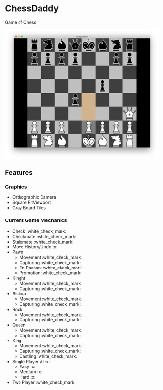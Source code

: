 # ChessDaddy
Game of Chess

![Screenshot](screenshot1.png)
<h2>Features</h2>
<h3>Graphics</h3>
<ul>
  <li>Orthographic Camera</li>
  <li>Square FitViewport</li>
  <li>Gray Board Tiles</li>
</ul>

<h3>Current Game Mechanics</h3>
<ul>
  <li>Check :white_check_mark:</li>
  <li>Checkmate :white_check_mark:</li>
  <li>Stalemate :white_check_mark:</li>
  <li>Move History/Undo :x:</li>
  <li>Pawn
    <ul>
      <li>Movement :white_check_mark:</li>
      <li>Capturing :white_check_mark:</li>
      <li>En Passant :white_check_mark:</li>
      <li>Promotion :white_check_mark:</li>
    </ul>
  </li>
  <li>Kinght
    <ul>
      <li>Movement :white_check_mark:</li>
      <li>Capturing :white_check_mark:</li>
    </ul>
  </li>
  <li>Bishop
    <ul>
      <li>Movement :white_check_mark:</li>
      <li>Capturing :white_check_mark:</li>
    </ul>
  </li>
  <li>Rook
    <ul>
      <li>Movement :white_check_mark:</li>
      <li>Capturing :white_check_mark:</li>
    </ul>
  </li>
  <li>Queen
    <ul>
      <li>Movement :white_check_mark:</li>
      <li>Capturing :white_check_mark:</li>
    </ul>
  </li>
  <li>King
    <ul>
      <li>Movement :white_check_mark:</li>
      <li>Capturing :white_check_mark:</li>
      <li>Castling :white_check_mark:</li>
    </ul>
  </li>
  <li>Single Player AI :x:
    <ul>
      <li>Easy :x:</li>
      <li>Medium :x:</li>
      <li>Hard :x:</li>
    </ul>
  </li>
  <li>Two Player :white_check_mark:</li>
</ul>
